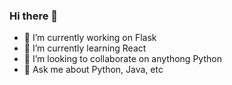 ### Hi there 👋


- 🔭 I’m currently working on Flask
- 🌱 I’m currently learning React
- 👯 I’m looking to collaborate on anythong Python
- 💬 Ask me about Python, Java, etc
